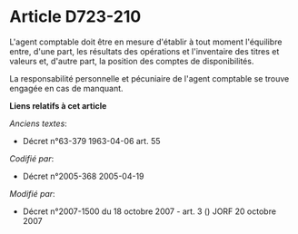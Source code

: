 # Article D723-210

L'agent comptable doit être en mesure d'établir à tout moment l'équilibre entre, d'une part, les résultats des opérations et
l'inventaire des titres et valeurs et, d'autre part, la position des comptes de disponibilités.

La responsabilité personnelle et pécuniaire de l'agent comptable se trouve engagée en cas de manquant.

**Liens relatifs à cet article**

_Anciens textes_:

  - Décret n°63-379 1963-04-06 art. 55

_Codifié par_:

  - Décret n°2005-368 2005-04-19

_Modifié par_:

  - Décret n°2007-1500 du 18 octobre 2007 - art. 3 () JORF 20 octobre 2007
